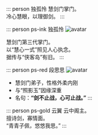 ::: person 独孤怜
慧剑门掌门。  
冷心慧眼，以理御剑。
:::

::: person ps-ink 独孤怜
![avatar](/images/icon/char/268x249/2157.png)

慧剑门第三代掌门。  
以“慧心一式”照见人心执念。  
据传与“侠客岛”有旧。
:::

::: person ps-red 段思思
![avatar](/images/icon/char/268x249/2194.png)

- 慧剑门弟子，性格外柔内刚  
- 与“照影玉”因缘深重  
- 名句：**“剑不止战，心可止战。”**
:::

::: person ps-gold 云翼
云中阁主。  
擅诗剑，寡情面。  
“青青子佩，悠悠我思。”
:::
